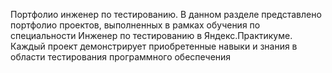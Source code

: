Портфолио инженер по тестированию.
В данном разделе представлено портфолио проектов, выполненных в рамках обучения по специальности Инженер по тестированию в Яндекс.Практикуме. Каждый проект демонстрирует приобретенные навыки и знания в области тестирования программного обеспечения
